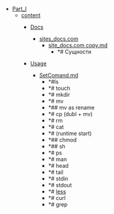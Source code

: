 - <a href = "E:\Node_projects\Node_Way\NBase\_Md\_Index\__Closer\_FunctionalProgramming\Part_I\cat.Part_I\dir.Part_I.md">Part_I</a>
    - <a href = "E:\Node_projects\Node_Way\NBase\_Md\_Index\__Closer\_FunctionalProgramming\Part_I\content\cat.content\dir.content.md">content</a>
        - <a href = "E:\Node_projects\Node_Way\NBase\_Md\_Index\__Closer\_FunctionalProgramming\Part_I\content\Docs\cat.Docs\dir.Docs.md">Docs</a>
            - <a href = "E:\Node_projects\Node_Way\NBase\_Md\_Index\__Closer\_FunctionalProgramming\Part_I\content\Docs\sites_docs.com\cat.sites_docs.com\dir.sites_docs.com.md">sites_docs.com</a>
                - <a href = "E:\Node_projects\Node_Way\NBase\_Md\_Index\__Closer\_FunctionalProgramming\Part_I\content\Docs\sites_docs.com\site_docs.com copy.md">site_docs.com copy.md</a>
                    - *# Сущности
            
        
        - <a href = "E:\Node_projects\Node_Way\NBase\_Md\_Index\__Closer\_FunctionalProgramming\Part_I\content\Usage\cat.Usage\dir.Usage.md">Usage</a>
            - <a href = "E:\Node_projects\Node_Way\NBase\_Md\_Index\__Closer\_FunctionalProgramming\Part_I\content\Usage\SetComand.md">SetComand.md</a>
                - *#ls
                - *# touch
                - *# mkdir
                - *# mv
                - *## mv as rename
                - *# cp (dubl + mv)
                - *# rm 
                - *# cat
                - *# (runtime start)
                - *## chmod 
                - *## sh
                - *# ps
                - *# man 
                - *# head
                - *# tail 
                - *# stdin
                - *# stdout
                - *# [less](less/___setcomand.md)
                - *# curl
                - *# grep
        
    
